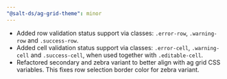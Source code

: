 ```yaml
---
"@salt-ds/ag-grid-theme": minor
---
```


- Added row validation status support via classes: `.error-row`, `.warning-row` and `.success-row`.
- Added cell validation status support via classes: `.error-cell`, `.warning-cell` and `.success-cell`, when used together with `.editable-cell`.
- Refactored secondary and zebra variant to better align with ag grid CSS variables. This fixes row selection border color for zebra variant.
